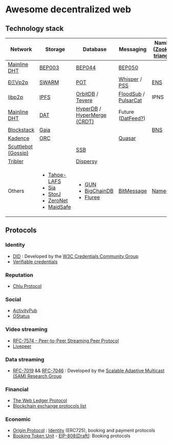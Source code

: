 # Awesome decentralized web
## Technology stack
| Network                                                                        | Storage                                                                                                                                                                                                                                                                                      | Database                                                                                                                                                                                         | Messaging                                                                                                                                       | Naming ([Zooko's triangel](https://en.wikipedia.org/wiki/Zooko%27s_triangle))                                |
|--------------------------------------------------------------------------------|----------------------------------------------------------------------------------------------------------------------------------------------------------------------------------------------------------------------------------------------------------------------------------------------|--------------------------------------------------------------------------------------------------------------------------------------------------------------------------------------------------|-------------------------------------------------------------------------------------------------------------------------------------------------|--------------------------------------------------------------------------------------------------------------|
| [Mainline DHT](http://bittorrent.org/beps/bep_0005.html)                       | [BEP003](http://bittorrent.org/beps/bep_0003.html)                                                                                                                                                                                                                                           | [BEP044](http://bittorrent.org/beps/bep_0044.html)                                                                                                                                               | [BEP050](http://bittorrent.org/beps/bep_0050.html)                                                                                              |                                                                                                              |
| [ÐΞVp2p](https://github.com/ethereum/wiki/wiki/%C3%90%CE%9EVp2p-Wire-Protocol) | [SWARM](https://github.com/ethersphere/swarm)                                                                                                                                                                                                                                                | [POT](https://github.com/ethersphere/swarm/wiki/Working-groups#db-support-pot-and-indexing)                                                                                                      |  [Whisper](https://github.com/ethereum/go-ethereum/wiki/Whisper-Overview) / [PSS](https://github.com/ethersphere/go-ethereum/wiki/PSS-usecases) | [ENS](https://github.com/ethereum/ens)                                                                       |
| [libp2p](https://github.com/libp2p/libp2p)                                     | [IPFS](https://github.com/ipfs/ipfs)                                                                                                                                                                                                                                                         | [OrbitDB](https://github.com/orbitdb/orbit-db) / [Tevere](https://github.com/ipfs-shipyard/tevere#readme)                                                                                        | [FloodSub](https://github.com/libp2p/js-libp2p-floodsub) / [PulsarCat](https://github.com/JGAntunes/pulsarcast/)                                | IPNS                                                                                                         |
| [Mainline DHT](https://en.wikipedia.org/wiki/Mainline_DHT)                     | [DAT](https://github.com/datproject/dat)                                                                                                                                                                                                                                                     | [HyperDB](https://github.com/mafintosh/hyperdb) / [HyperMerge (CRDT)](https://github.com/automerge/hypermerge)                                                                                   | Future ([DatFeed?](https://www.youtube.com/watch?v=rkJNsFZnoFQ&feature=youtu.be&t=30m23s))                                                      |                                                                                                              |
| [Blockstack](https://github.com/blockstack/blockstack-core)                    | [Gaia](https://github.com/blockstack/gaia)                                                                                                                                                                                                                                                   |                                                                                                                                                                                                  |                                                                                                                                                 | [BNS](https://github.com/blockstack/blockstack-core/blob/feature/docs-bns/docs/blockstack_naming_service.md) |
| [Kadence](https://github.com/kadence/kadence)                                  | [ORC](https://github.com/orcproject/orc)                                                                                                                                                                                                                                                     |                                                                                                                                                                                                  | [Quasar](https://kadence.github.io/lib_plugin-quasar.js.html)                                                                                   |                                                                                                              |
| [Scuttlebot (Gossip)](https://github.com/ssbc/scuttlebot)                      |                                                                                                                                                                                                                                                                                              | [SSB](https://github.com/ssbc/secure-scuttlebutt)                                                                                                                                                |                                                                                                                                                 |                                                                                                              |
| [Tribler](https://github.com/Tribler/tribler)                                  |                                                                                                                                                                                                                                                                                              | [Dispersy](https://github.com/Tribler/dispersy)                                                                                                                                                  |                                                                                                                                                 |                                                                                                              |
| Others                                                                         | <ul> <li>[Tahoe-LAFS](https://github.com/tahoe-lafs/tahoe-lafs)</li> <li>[Sia](https://github.com/NebulousLabs/Sia)</li> <li>[StorJ](https://github.com/storj/storj)</li> <li>[ZeroNet](https://github.com/HelloZeroNet/ZeroNet)</li> <li>[MaidSafe](https://github.com/maidsafe)</li> </ul> | <ul> <li>[GUN](https://github.com/amark/gun)</li> <li>[BigChainDB](https://github.com/bigchaindb/bigchaindb)</li> <li>[Fluree](https://flur.ee/assets/pdf/flureedb_whitepaper_v1.pdf)</li> </ul> | [BitMessage](https://github.com/Bitmessage/PyBitmessage)                                                                                        | [Namecoin](https://github.com/namecoin/namecoin-core)                                                        |
## Protocols
### Identity
 * [DID](https://w3c-ccg.github.io/did-spec/) : Developed by the [W3C Credentials Community Group](https://www.w3.org/community/credentials/)
 * [Verifiable credentials](https://w3c.github.io/vc-data-model/)
### Reputation
 * [Chlu Protocol](https://github.com/ChluNetwork/chlu-protocol/blob/master/chlu_protocol.md)
### Social
 * [ActivityPub](https://www.w3.org/TR/activitypub/)
 * [OStatus](https://www.w3.org/community/ostatus/wiki/Main_Page)
### Video streaming
 * [RFC-7574 - Peer-to-Peer Streaming Peer Protocol](https://tools.ietf.org/html/rfc7574)
 * [Livepeer](https://github.com/livepeer/wiki/blob/master/WHITEPAPER.md)
### Data streaming
 * [RFC-7019](https://datatracker.ietf.org/doc/rfc7019/) && [RFC-7046](https://datatracker.ietf.org/doc/rfc7046/) : Developed by the [Scalable Adaptive Multicast (SAM) Research Group](http://www.samrg.org/)
### Financial
 * [The Web Ledger Protocol](https://w3c.github.io/web-ledger/)
 * [Blockchain exchange protocols list](https://github.com/evbots/dex-protocols)
### Economic
 * [Origin Protocol](https://github.com/OriginProtocol/docs) : [Identity](https://github.com/OriginProtocol/identity-playground) (ERC725), booking and payment protocols
 * [Booking Token Unit](https://github.com/btuprotocol/btuprotocol-implementation-earth) - [EIP-808(Draft)](https://github.com/appyhour770/EIPs/blob/master/EIPS/eip-808.md): Booking protocols
